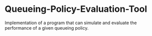 # Queueing-Policy-Evaluation-Tool
Implementation of a program that can simulate and evaluate the performance of a given queueing policy.
